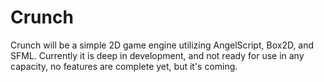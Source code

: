 # Crunch

Crunch will be a simple 2D game engine utilizing AngelScript, Box2D, and SFML.  Currently it is deep in development, and not ready for use in any capacity, no features are complete yet, but it's coming.
